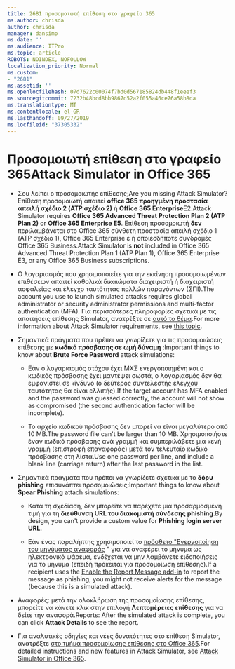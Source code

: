 ```yaml
---
title: 2681 προσομοιωτή επίθεση στο γραφείο 365
ms.author: chrisda
author: chrisda
manager: dansimp
ms.date: ''
ms.audience: ITPro
ms.topic: article
ROBOTS: NOINDEX, NOFOLLOW
localization_priority: Normal
ms.custom:
- "2681"
ms.assetid: ''
ms.openlocfilehash: 07d7622c00074f7bd0d567185824db448f1eeef3
ms.sourcegitcommit: 7232b48bcd8bb9867d52a2f055a46ce76a58b8da
ms.translationtype: MT
ms.contentlocale: el-GR
ms.lasthandoff: 09/27/2019
ms.locfileid: "37305332"
---
```

# <a name="attack-simulator-in-office-365"></a><span data-ttu-id="5ca02-102">Προσομοιωτή επίθεση στο γραφείο 365</span><span class="sxs-lookup"><span data-stu-id="5ca02-102">Attack Simulator in Office 365</span></span>

- <span data-ttu-id="5ca02-103">Σου λείπει ο προσομοιωτής επίθεσης;</span><span class="sxs-lookup"><span data-stu-id="5ca02-103">Are you missing Attack Simulator?</span></span> <span data-ttu-id="5ca02-104">Επίθεση προσομοιωτή απαιτεί **office 365 προηγμένη προστασία απειλή σχέδιο 2 (ATP σχέδιο 2)** ή **Office 365 Enterprise**Ε2.</span><span class="sxs-lookup"><span data-stu-id="5ca02-104">Attack Simulator requires **Office 365 Advanced Threat Protection Plan 2 (ATP Plan 2)** or **Office 365 Enterprise E5**.</span></span> <span data-ttu-id="5ca02-105">Επίθεση προσομοιωτή **δεν** περιλαμβάνεται στο Office 365 σύνθετη προστασία απειλή σχέδιο 1 (ATP σχέδιο 1), Office 365 Enterprise ε ή οποιεσδήποτε συνδρομές Office 365 Business.</span><span class="sxs-lookup"><span data-stu-id="5ca02-105">Attack Simulator is **not** included in Office 365 Advanced Threat Protection Plan 1 (ATP Plan 1), Office 365 Enterprise E3, or any Office 365 Business subscriptions.</span></span>

- <span data-ttu-id="5ca02-106">Ο λογαριασμός που χρησιμοποιείτε για την εκκίνηση προσομοιωμένων επιθέσεων απαιτεί καθολικά δικαιώματα διαχειριστή ή διαχειριστή ασφαλείας και έλεγχο ταυτότητας πολλών παραγόντων (ΣΠΙ).</span><span class="sxs-lookup"><span data-stu-id="5ca02-106">The account you use to launch simulated attacks requires global administrator or security administrator permissions and multi-factor authentication (MFA).</span></span> <span data-ttu-id="5ca02-107">Για περισσότερες πληροφορίες σχετικά με τις απαιτήσεις επίθεσης Simulator, ανατρέξτε σε [αυτό το θέμα](https://docs.microsoft.com/office365/securitycompliance/attack-simulator#before-you-begin).</span><span class="sxs-lookup"><span data-stu-id="5ca02-107">For more information about Attack Simulator requirements, see [this topic](https://docs.microsoft.com/office365/securitycompliance/attack-simulator#before-you-begin).</span></span>

- <span data-ttu-id="5ca02-108">Σημαντικά πράγματα που πρέπει να γνωρίζετε για τις προσομοιώσεις επίθεσης με **κωδικό πρόσβασης σε ωμή δύναμη** :</span><span class="sxs-lookup"><span data-stu-id="5ca02-108">Important things to know about **Brute Force Password** attack simulations:</span></span>

  - <span data-ttu-id="5ca02-109">Εάν ο λογαριασμός στόχου έχει ΜΧΣ ενεργοποιημένη και ο κωδικός πρόσβασης έχει μαντέψει σωστά, ο λογαριασμός δεν θα εμφανιστεί σε κίνδυνο (ο δεύτερος συντελεστής ελέγχου ταυτότητας θα είναι ελλιπής).</span><span class="sxs-lookup"><span data-stu-id="5ca02-109">If the target account has MFA enabled and the password was guessed correctly, the account will not show as compromised (the second authentication factor will be incomplete).</span></span>

  - <span data-ttu-id="5ca02-110">Το αρχείο κωδικού πρόσβασης δεν μπορεί να είναι μεγαλύτερο από 10 MB.</span><span class="sxs-lookup"><span data-stu-id="5ca02-110">The password file can't be larger than 10 MB.</span></span> <span data-ttu-id="5ca02-111">Χρησιμοποιήστε έναν κωδικό πρόσβασης ανά γραμμή και συμπεριλάβετε μια κενή γραμμή (επιστροφή επαναφοράς) μετά τον τελευταίο κωδικό πρόσβασης στη λίστα.</span><span class="sxs-lookup"><span data-stu-id="5ca02-111">Use one password per line, and include a blank line (carriage return) after the last password in the list.</span></span>

- <span data-ttu-id="5ca02-112">Σημαντικά πράγματα που πρέπει να γνωρίζετε σχετικά με το **δόρυ phishing** επισυνάπτει προσομοιώσεις:</span><span class="sxs-lookup"><span data-stu-id="5ca02-112">Important things to know about **Spear Phishing** attach simulations:</span></span>

  - <span data-ttu-id="5ca02-113">Κατά τη σχεδίαση, δεν μπορείτε να παρέχετε μια προσαρμοσμένη τιμή για τη **διεύθυνση URL του διακομιστή σύνδεσης phishing**.</span><span class="sxs-lookup"><span data-stu-id="5ca02-113">By design, you can't provide a custom value for **Phishing login server URL**.</span></span>

  - <span data-ttu-id="5ca02-114">Εάν ένας παραλήπτης χρησιμοποιεί το [πρόσθετο "Ενεργοποίηση του μηνύματος αναφοράς](https://docs.microsoft.com/microsoft-365/security/office-365-security/enable-the-report-message-add-in) " για να αναφέρει το μήνυμα ως ηλεκτρονικό ψάρεμα, ενδέχεται να μην λαμβάνετε ειδοποιήσεις για το μήνυμα (επειδή πρόκειται για προσομοίωση επίθεσης).</span><span class="sxs-lookup"><span data-stu-id="5ca02-114">If a recipient uses the [Enable the Report Message add-in](https://docs.microsoft.com/microsoft-365/security/office-365-security/enable-the-report-message-add-in) to report the message as phishing, you might not receive alerts for the message (because this is a simulated attack).</span></span>

- <span data-ttu-id="5ca02-115">Αναφορές: μετά την ολοκλήρωση της προσομοίωσης επίθεσης, μπορείτε να κάνετε κλικ στην επιλογή **Λεπτομέρειες επίθεσης** για να δείτε την αναφορά.</span><span class="sxs-lookup"><span data-stu-id="5ca02-115">Reports: After the simulated attack is complete, you can click **Attack Details** to see the report.</span></span>

- <span data-ttu-id="5ca02-116">Για αναλυτικές οδηγίες και νέες δυνατότητες στο επίθεση Simulator, ανατρέξτε [στο τμήμα προσομοίωσης επίθεσης στο Office 365](https://docs.microsoft.com/microsoft-365/security/office-365-security/attack-simulator).</span><span class="sxs-lookup"><span data-stu-id="5ca02-116">For detailed instructions and new features in Attack Simulator, see [Attack Simulator in Office 365](https://docs.microsoft.com/microsoft-365/security/office-365-security/attack-simulator).</span></span>
